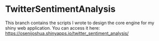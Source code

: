 # TwitterSentimentAnalysis
This branch contains the scripts I wrote to design the core engine for my shiny web application.
You can access it here: https://osenijoshua.shinyapps.io/twitter_sentiment_analysis/
